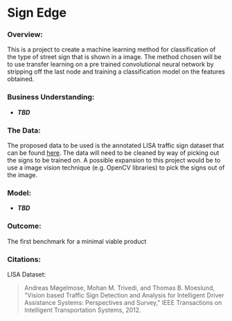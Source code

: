 # Sign Edge

### Overview:
This is a project to create a machine learning method for classification of the type of street sign that is shown in a image. The method chosen will be to use transfer learning on a pre trained convolutional neural network by stripping off the last node and training a classification model on the features obtained.

### Business Understanding:
* ***TBD***

### The Data:
The proposed data to be used is the annotated LISA traffic sign dataset that can be found [here](http://cvrr.ucsd.edu/LISA/lisa-traffic-sign-dataset.html). The data will need to be cleaned by way of picking out the signs to be trained on. A possible expansion to this project would be to use a image vision technique (e.g. OpenCV libraries) to pick the signs out of the image.

### Model:
* ***TBD***

### Outcome:
The first benchmark for a minimal viable product









### Citations:
LISA Dataset:
> Andreas Møgelmose, Mohan M. Trivedi, and Thomas B. Moeslund, "Vision based Traffic Sign Detection and Analysis for Intelligent Driver Assistance Systems: Perspectives and Survey," IEEE Transactions on Intelligent Transportation Systems, 2012.
